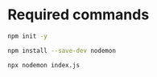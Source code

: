 # Required commands

```bash
npm init -y
```
```bash
npm install --save-dev nodemon
```
```bash
npx nodemon index.js
```
